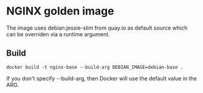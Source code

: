 # NGINX golden image

The image uses debian:jessie-slim from quay.io as default source which can be overriden via a runtime argument.

## Build
```
docker build -t nginx-base --build-arg DEBIAN_IMAGE=debian-base .
```
If you don't specify --build-arg, then Docker will use the default value in the ARG.